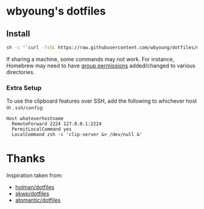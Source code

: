 # wbyoung's dotfiles

## Install

```bash
sh -c "`curl -fsSL https://raw.githubusercontent.com/wbyoung/dotfiles/master/bootstrap`" -s --prompt
```

If sharing a machine, some commands may not work. For instance, Homebrew may
need to have [group permissions][homebrew-permissions] added/changed to various
directories.

### Extra Setup

To use the clipboard features over SSH, add the following to whichever host in
`.ssh/config`:

```
Host whateverhostname
  RemoteForward 2224 127.0.0.1:2224
  PermitLocalCommand yes
  LocalCommand zsh -c 'clip-server &> /dev/null &'
```

# Thanks

Inspiration taken from:

- [holman/dotfiles](https://github.com/holman/dotfiles)
- [skwp/dotfiles](https://github.com/skwp/dotfiles)
- [atomantic/dotfiles](https://github.com/atomantic/dotfiles)

[homebrew-permissions]: https://medium.com/@leifhanack/homebrew-multi-user-setup-e10cb5849d59
